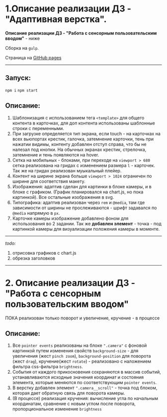 # 1.Описание реализации ДЗ - "Адаптивная верстка".

**Описание реализации ДЗ - "Работа с сенсорным пользовательским вводом"** - ниже

Сборка на `gulp`.

Страница на [GitHub pages](https://fox-tracks.github.io/shri-2018_hw1_rwd/dist)

-----------------

## Запуск:

`npm i`
`npm start`


## Описание:
1. Шаблонизация с использованием тега `<template>` для общего контента в карточках, для доп контента использованы шаблонные строки c переменными.
1. При загрузке определяется тип экрана, если touch - на карточках на всех вьюпортах крестик, галочка, затемнение карточки, тень при нажатии видимы,
контенту добавлен отступ справа, что бы не налезал под кнопки. На обычных экранах крестик, стрелочка, затемнение и тень появляются на hover.
1. Сетка на мобильных - блоками, при переходе на `viewport > 680` сетка реализована на гридах с изменением размера `l` - карточек.
Так же на гридах реализован муыкальный плейер.
1. Контент на ширине экрана больше `viewport > 1024` ограничен по ширине для соответствия макету.
1. Изображения: адаптив сделан для картинки в блоке камеры, и в блоке с графиком. (График планировался на chart.js, но пока картинкой).
Все остальные изображения в svg.
1. Типографика: адаптив реализован через `rem`  и `@media`, там где зависимости от ширины не прослеживаются - шрифт задавался по `@media` напрямую в `px`.
1. Карточке камеры изображение добавлено фоном для использования во 2 задании.
Так же **добавлен элемент** - точка - под картинкой камеры для визуализации положения камеры в моменте.


------------------
_todo:_
1. отрисовка графиков с chart.js
2. обрезка заголовков


------------------
# 2. Описание реализации ДЗ - "Работа с сенсорным пользовательским вводом"

ПОКА реализован только поворот и увеличение, кручение  - в процессе

## Описание:
1. Все `pointer events` реализованы на блоке `".camera"` с фоновой картинкой путем изменения свойств `background-size` - для увеличения (жест `pinch zoom`), `background-position` для поворота (жест `drag`), кручение(жест `rotate`) - реализовано с наложением фильтра css-фильтра `brightness`. 
1. События от каждого прикосновения сохраняются в массив событий, устанавливаются исходные значения координат и состояния элемента, которые меняются по соответствующим `pointer events`. 
1. В верстку добавлен элемент `".camera__scroll"` - точка под блоком, которая дает обратную связь для поворота камеры.
1. (В процессе) реализация кручения: вычисление угла по начальным координатам, сравнение с новым углом после поворота, пропорциональное изменение `brightness`

